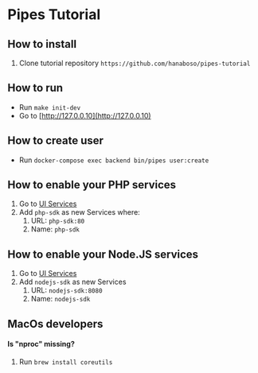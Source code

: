 # Pipes Tutorial

## How to install
1. Clone tutorial repository `https://github.com/hanaboso/pipes-tutorial`

## How to run
- Run `make init-dev`
- Go to [http://127.0.0.10](http://127.0.0.10)

## How to create user
- Run `docker-compose exec backend bin/pipes user:create`

## How to enable your PHP services
1. Go to [UI Services](http://127.0.0.10/services)
2. Add `php-sdk` as new Services where:
    1. URL: `php-sdk:80`
    1. Name: `php-sdk`

## How to enable your Node.JS services
1. Go to [UI Services](http://127.0.0.10/services)
2. Add `nodejs-sdk` as new Services
    1. URL: `nodejs-sdk:8080`
    2. Name: `nodejs-sdk`

## MacOs developers

#### Is "nproc" missing?
1. Run `brew install coreutils`
